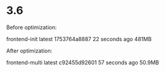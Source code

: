 # 3.6

Before optimization:

frontend-init   latest    1753764a8887   22 seconds ago   481MB

<!-- AFTER -->

After optimization:

frontend-multi   latest    c92455d92601   57 seconds ago   50.9MB

